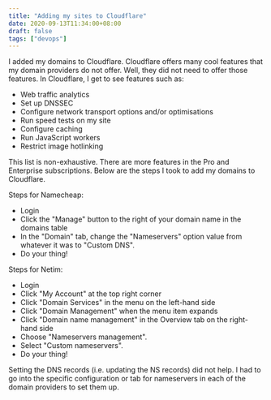 ```yaml
---
title: "Adding my sites to Cloudflare"
date: 2020-09-13T11:34:00+08:00
draft: false
tags: ["devops"]
---
```

I added my domains to Cloudflare. Cloudflare offers many cool features that my domain providers do not offer. Well, they did not need to offer those features. In Cloudflare, I get to see features such as:

- Web traffic analytics
- Set up DNSSEC
- Configure network transport options and/or optimisations
- Run speed tests on my site
- Configure caching
- Run JavaScript workers
- Restrict image hotlinking

This list is non-exhaustive. There are more features in the Pro and Enterprise subscriptions. Below are the steps I took to add my domains to Cloudflare.

Steps for Namecheap:

- Login
- Click the "Manage" button to the right of your domain name in the domains table
- In the "Domain" tab, change the "Nameservers" option value from whatever it was to "Custom DNS".
- Do your thing!

Steps for Netim:

- Login
- Click "My Account" at the top right corner
- Click "Domain Services" in the menu on the left-hand side
- Click "Domain Management" when the menu item expands
- Click "Domain name management" in the Overview tab on the right-hand side
- Choose "Nameservers management".
- Select "Custom nameservers".
- Do your thing!

Setting the DNS records (i.e. updating the NS records) did not help. I had to go into the specific configuration or tab for nameservers in each of the domain providers to set them up.
